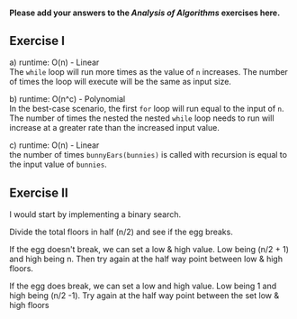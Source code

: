 #### Please add your answers to the ***Analysis of  Algorithms*** exercises here.

## Exercise I

a) runtime: O(n) - Linear</br>
The `while` loop will run more times as the value of `n` increases.
The number of times the loop will execute will be the same as input size.

b) runtime: O(n^c) - Polynomial</br>
In the best-case scenario, the first `for` loop will run equal to the input of `n`. The number of times the nested the nested `while` loop
needs to run will increase at a greater rate than the increased input
value.

c) runtime: O(n) - Linear </br>
the number of times `bunnyEars(bunnies)` is called with recursion is equal to the input value of `bunnies`.

## Exercise II
I would start by implementing a binary search.

Divide the total floors in half (n/2) and see if the egg breaks.

If the egg doesn't break, we can set a low & high value. Low being (n/2 + 1) and high being n. Then try again at the half way point between low & high floors.

If the egg does break, we can set a low and high value. Low being 1 and high being (n/2 -1). Try again at the half way point between the set low & high floors